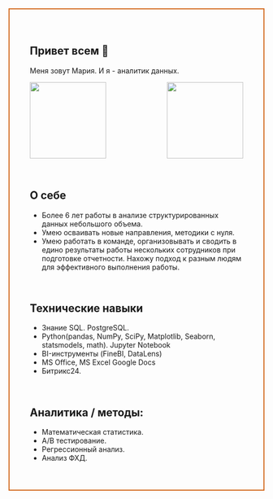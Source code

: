 <div style="border:solid Chocolate 2px; padding: 40px">

## Привет всем 👋                
Меня зовут Мария.
И я - аналитик данных.

[<img src="https://i.postimg.cc/dtybNHX0/frame-2.jpg" width="150" height="150" style="float: right">](https://i.postimg.cc/dtybNHX0/frame-2.jpg) [<img src="https://i.postimg.cc/XJ2rh7rn/https-drive-google-com-file-d-17-Cr-Y8-T1-Yt-RVJSq-Nuqk-HDut67t-Gee-d-BE-view-usp-sharing.jpg" width="150" height="150">](https://i.postimg.cc/XJ2rh7rn/https-drive-google-com-file-d-17-Cr-Y8-T1-Yt-RVJSq-Nuqk-HDut67t-Gee-d-BE-view-usp-sharing.jpg)     


<br/>
<div class="alert alert-success">
<h2> О себе <a class="tocSkip"> </h2>

  * Более 6 лет работы в анализе структурированных данных небольшого объема.
  * Умею осваивать новые направления, методики с нуля.
  * Умею работать в команде, организовывать и сводить в едино результаты работы нескольких сотрудников при подготовке отчетности. Нахожу подход к разным людям для эффективного выполнения работы.
</div>
<br/>
<div class="alert alert-warning">
    <h2> Технические навыки <a class="tocSkip"> </h2> 
     
  * Знание SQL. PostgreSQL.
  * Python(pandas, NumPy, SciPy, Matplotlib, Seaborn, statsmodels, math). Jupyter Notebook
  * BI-инструменты (FineBI, DataLens)
  * MS Office, MS Excel Google Docs
  * Битрикс24.
</div>
<br/>
<div class="alert alert-block alert-danger">
<h2> Аналитика / методы: <a class="tocSkip"></h2>
  
  * Математическая статистика. 
  * А/В тестирование. 
  * Регрессионный анализ. 
  * Анализ ФХД.

</div>

<!--

-->
